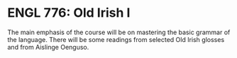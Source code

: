 # ENGL 776: Old Irish I

The main emphasis of the course will be on mastering the basic grammar of the language. There will be some readings from selected Old Irish glosses and from Aislinge Oenguso.